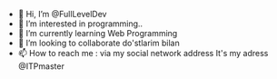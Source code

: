 - 👋 Hi, I’m @FullLevelDev
- 👀 I’m interested in programming..
- 🌱 I’m currently learning Web Programming
- 💞️ I’m looking to collaborate do'stlarim bilan
- 📫 How to reach me : via my social network address
It's my adress @ITPmaster

<!---
FullLevelDev/FullLevelDev is a ✨ special ✨ repository because its `README.md` (this file) appears on your GitHub profile.
You can click the Preview link to take a look at your changes.
--->
